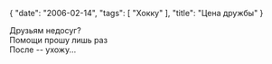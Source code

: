 {
   "date": "2006-02-14",
   "tags": [
      "Хокку"
   ],
   "title": "Цена дружбы"
}

Друзьям недосуг?  
Помощи прошу лишь раз  
После -- ухожу...
